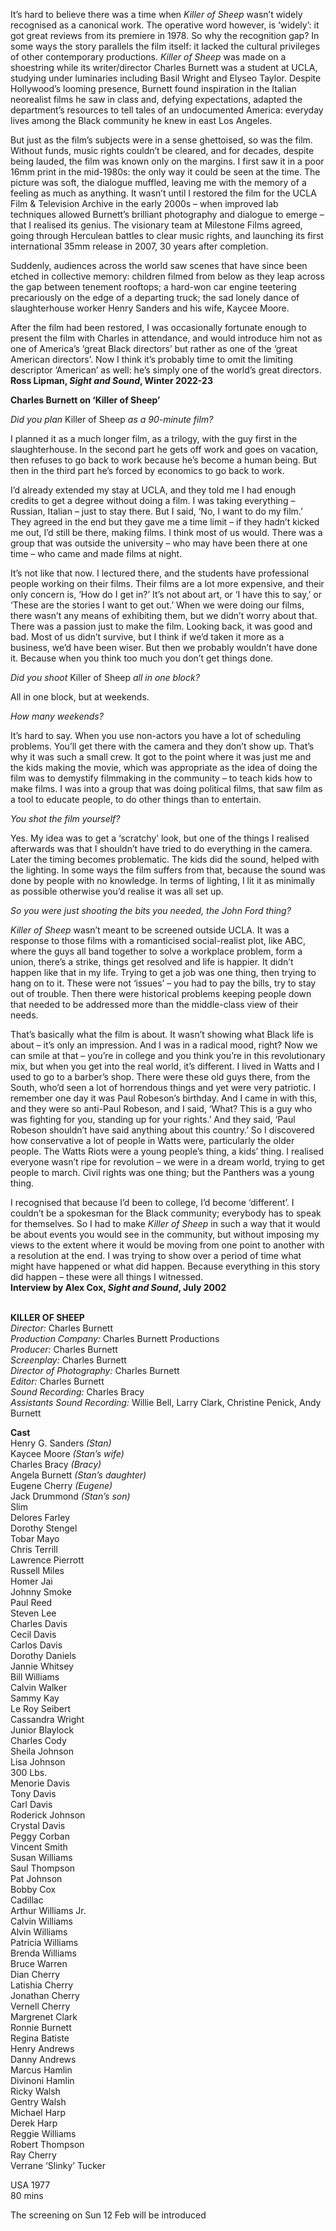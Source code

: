 

It’s hard to believe there was a time when _Killer of Sheep_ wasn’t widely recognised as a canonical work. The operative word however, is ‘widely’: it got great reviews from its premiere in 1978. So why the recognition gap? In some ways the story parallels the film itself: it lacked the cultural privileges of other contemporary productions. _Killer of Sheep_ was made on a shoestring while its writer/director Charles Burnett was a student at UCLA, studying under luminaries including Basil Wright and Elyseo Taylor. Despite Hollywood’s looming presence, Burnett found inspiration in the Italian neorealist films he saw in class and, defying expectations, adapted the department’s resources to tell tales of an undocumented America: everyday lives among the Black community he knew in east Los Angeles.

But just as the film’s subjects were in a sense ghettoised, so was the film. Without funds, music rights couldn’t be cleared, and for decades, despite being lauded, the film was known only on the margins. I first saw it in a poor 16mm print in the mid-1980s: the only way it could be seen at the time. The picture was soft, the dialogue muffled, leaving me with the memory of a feeling as much as anything. It wasn’t until I restored the film for the UCLA Film & Television Archive in the early 2000s – when improved lab techniques allowed Burnett’s brilliant photography and dialogue to emerge – that I realised its genius. The visionary team at Milestone Films agreed, going through Herculean battles to clear music rights, and launching its first international 35mm release in 2007, 30 years after completion.

Suddenly, audiences across the world saw scenes that have since been etched in collective memory: children filmed from below as they leap across the gap between tenement rooftops; a hard-won car engine teetering precariously on the edge of a departing truck; the sad lonely dance of slaughterhouse worker Henry Sanders and his wife, Kaycee Moore.

After the film had been restored, I was occasionally fortunate enough to present the film with Charles in attendance, and would introduce him not as one of America’s ‘great Black directors’ but rather as one of the ‘great American directors’. Now I think it’s probably time to omit the limiting descriptor ‘American’ as well: he’s simply one of the world’s great directors.  
**Ross Lipman, _Sight and Sound_, Winter 2022-23**

**Charles Burnett on ‘Killer of Sheep’**

_Did you plan_ Killer of Sheep _as a 90-minute film?_

I planned it as a much longer film, as a trilogy, with the guy first in the slaughterhouse. In the second part he gets off work and goes on vacation, then refuses to go back to work because he’s become a human being. But then in the third part he’s forced by economics to go back to work.

I’d already extended my stay at UCLA, and they told me I had enough credits to get a degree without doing a film. I was taking everything – Russian, Italian – just to stay there. But I said, ‘No, I want to do my film.’ They agreed in the end but they gave me a time limit – if they hadn’t kicked me out, I’d still be there, making films. I think most of us would. There was a group that was outside the university – who may have been there at one time – who came and made films at night.

It’s not like that now. I lectured there, and the students have professional people working on their films. Their films are a lot more expensive, and their only concern is, ‘How do I get in?’ It’s not about art, or ‘I have this to say,’ or ‘These are the stories I want to get out.’ When we were doing our films, there wasn’t any means of exhibiting them, but we didn’t worry about that. There was a passion just to make the film. Looking back, it was good and bad. Most of us didn’t survive, but I think if we’d taken it more as a business, we’d have been wiser. But then we probably wouldn’t have done it. Because when you think too much you don’t get things done.

_Did you shoot_ Killer of Sheep _all in one block?_

All in one block, but at weekends.

_How many weekends?_

It’s hard to say. When you use non-actors you have a lot of scheduling problems. You’ll get there with the camera and they don’t show up. That’s why it was such a small crew. It got to the point where it was just me and the kids making the movie, which was appropriate as the idea of doing the film was to demystify filmmaking in the community – to teach kids how to make films. I was into a group that was doing political films, that saw film as a tool to educate people, to do other things than to entertain.

_You shot the film yourself?_

Yes. My idea was to get a ‘scratchy’ look, but one of the things I realised afterwards was that I shouldn’t have tried to do everything in the camera. Later the timing becomes problematic. The kids did the sound, helped with the lighting. In some ways the film suffers from that, because the sound was done by people with no knowledge. In terms of lighting, I lit it as minimally as possible otherwise you’d realise it was all set up.

_So you were just shooting the bits you needed, the John Ford thing?_

_Killer of Sheep_ wasn’t meant to be screened outside UCLA. It was a response to those films with a romanticised social-realist plot, like ABC, where the guys all band together to solve a workplace problem, form a union, there’s a strike, things get resolved and life is happier. It didn’t happen like that in my life. Trying to get a job was one thing, then trying to hang on to it. These were not ‘issues’ – you had to pay the bills, try to stay out of trouble. Then there were historical problems keeping people down that needed to be addressed more than the middle-class view of their needs.

That’s basically what the film is about. It wasn’t showing what Black life is about – it’s only an impression. And I was in a radical mood, right? Now we can smile at that – you’re in college and you think you’re in this revolutionary mix, but when you get into the real world, it’s different. I lived in Watts and I used to go to a barber’s shop. There were these old guys there, from the South, who’d seen a lot of horrendous things and yet were very patriotic. I remember one day it was Paul Robeson’s birthday. And I came in with this, and they were so anti-Paul Robeson, and I said, ‘What? This is a guy who was fighting for you, standing up for your rights.’ And they said, ‘Paul Robeson shouldn’t have said anything about this country.’ So I discovered how conservative a lot of people in Watts were, particularly the older people. The Watts Riots were a young people’s thing, a kids’ thing. I realised everyone wasn’t ripe for revolution – we were in a dream world, trying to get people to march. Civil rights was one thing; but the Panthers was a young thing.

I recognised that because I’d been to college, I’d become ‘different’. I couldn’t be a spokesman for the Black community; everybody has to speak for themselves. So I had to make _Killer of Sheep_ in such a way that it would be about events you would see in the community, but without imposing my views to the extent where it would be moving from one point to another with a resolution at the end. I was trying to show over a period of time what might have happened or what did happen. Because everything in this story did happen – these were all things I witnessed.  
**Interview by Alex Cox, _Sight and Sound_, July 2002**
<br><br>

**KILLER OF SHEEP**<br>
_Director:_ Charles Burnett<br>
_Production Company:_ Charles Burnett Productions<br>
_Producer:_ Charles Burnett<br>
_Screenplay:_ Charles Burnett<br>
_Director of Photography:_ Charles Burnett<br>
_Editor:_ Charles Burnett<br>
_Sound Recording:_ Charles Bracy<br>
_Assistants Sound Recording:_ Willie Bell,  Larry Clark, Christine Penick, Andy Burnett<br>

**Cast**<br>
Henry G. Sanders _(Stan)_<br>
Kaycee Moore _(Stan’s wife)_<br>
Charles Bracy _(Bracy)_<br>
Angela Burnett _(Stan’s daughter)_<br>
Eugene Cherry _(Eugene)_<br>
Jack Drummond _(Stan’s son)_<br>
Slim<br>
Delores Farley<br>
Dorothy Stengel<br>
Tobar Mayo<br>
Chris Terrill<br>
Lawrence Pierrott<br>
Russell Miles<br>
Homer Jai<br>
Johnny Smoke<br>
Paul Reed<br>
Steven Lee<br>
Charles Davis<br>
Cecil Davis<br>
Carlos Davis<br>
Dorothy Daniels<br>
Jannie Whitsey<br>
Bill Williams<br>
Calvin Walker<br>
Sammy Kay<br>
Le Roy Seibert<br>
Cassandra Wright<br>
Junior Blaylock<br>
Charles Cody<br>
Sheila Johnson<br>
Lisa Johnson<br>
300 Lbs.<br>
Menorie Davis<br>
Tony Davis<br>
Carl Davis<br>
Roderick Johnson<br>
Crystal Davis<br>
Peggy Corban<br>
Vincent Smith<br>
Susan Williams<br>
Saul Thompson<br>
Pat Johnson<br>
Bobby Cox<br>
Cadillac<br>
Arthur Williams Jr.<br>
Calvin Williams<br>
Alvin Williams<br>
Patricia Williams<br>
Brenda Williams<br>
Bruce Warren<br>
Dian Cherry<br>
Latishia Cherry<br>
Jonathan Cherry<br>
Vernell Cherry<br>
Margrenet Clark<br>
Ronnie Burnett<br>
Regina Batiste<br>
Henry Andrews<br>
Danny Andrews<br>
Marcus Hamlin<br>
Divinoni Hamlin<br>
Ricky Walsh<br>
Gentry Walsh<br>
Michael Harp<br>
Derek Harp<br>
Reggie Williams<br>
Robert Thompson<br>
Ray Cherry<br>
Verrane ‘Slinky’ Tucker<br>

USA 1977<br>
80 mins

The screening on Sun 12 Feb will be introduced<br><br>
<!--stackedit_data:
eyJoaXN0b3J5IjpbLTU4NTI3MTQ3M119
-->